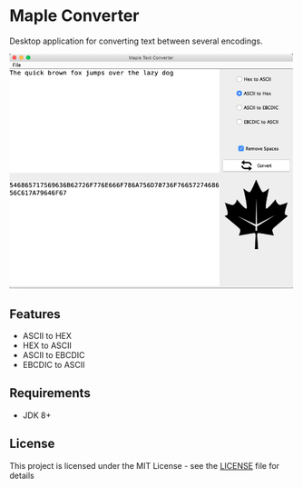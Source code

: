 # Maple Converter
Desktop application for converting text between several encodings.
<div>
<img src="/doc/window.png" width="500px"</img> 
</div>

## Features
- ASCII to HEX 
- HEX to ASCII 
- ASCII to EBCDIC
- EBCDIC to ASCII

## Requirements
- JDK 8+

## License
This project is licensed under the MIT License - see the [LICENSE](/LICENSE) file for details


